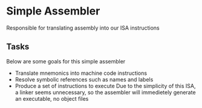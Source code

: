 # Simple Assembler
Responsible for translating assembly into our ISA instructions
## Tasks
Below are some goals for this simple assembler
* Translate mnemonics into machine code instructions
* Resolve symbolic references such as names and labels
* Produce a set of instructions to execute
Due to the simplicity of this ISA, a linker seems unnecessary, so the assembler will immedietely generate an executable, no object files